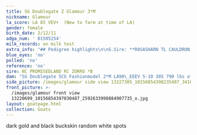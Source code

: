 ```yaml
---
title: SG Doublegate Z Glamour 3*M
nickname: Glamour
la_score: LA 85 VEV+  (New to farm at time of LA)
gender: female
birth_date: 2/12/11
adga_num: ' D1585254'
milk_records: on milk test
extra_info: "## Pedigree highlights\n\nG.Sire: **ROSASHARN TL CAULDRON  ++B    LA90 VEE**\n\nG.Dam: **SG NC PROMISEDLAND SIA ZENA 3*M LA89 VEEE  ELITE** _1-06 218 1000 lbs of milk_\n\nG.G.Dam: **SG NC PROMISEDLAND BW ZIPPY  2*M LA90 VEEE** _3-08 305 1600 lbs of milk _\n\nG.G.G.Dam: **SGCH AGS PROMISEDLAND CP LIL BOPEEP  1*M  LA92\_EEEE**   _4‑01*\_286 1240 lbs in milk_\n\nG.G.G.Dam: **SG AGS PROMISEDLAND HS ZINNIA 1*M LA 84 V+E+** _2‑00\_283\_900\_lbs in milk_"
blue_eyes: 'no'
polled: 'no'
reference: 'no'
sire: NC PROMISEDLAND RC ZORRO *B
dam: "SG Doublegate SCG Fashionmodel 2*M LA90\_EEEV 5-10 305 790 lbs of milk"
side_picture: /images/glamour side view 13227305_10156854398235487_3410824979030834887_o.jpg
front_picture: >-
  /images/glamour front view
  13220699_10156854397030487_2592633990884907735_o.jpg
layout: goatpage.html
collection: Goats
---
```

dark gold and black buckskin random white spots
